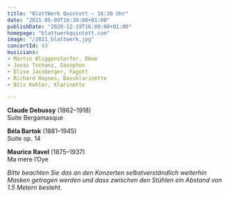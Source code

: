 ```yaml
---
title: "BlattWerk Quintett – 16:30 Uhr"
date: "2021-05-09T16:30:00+01:00"
publishDate: "2020-12-19T16:00:00+01:00"
homepage: "blattwerkquintett.com"
image: "/2021_blattwerk.jpg"
concertId: 43
musicians:
- Martin Bliggenstorfer, Oboe
- Jonas Tschanz, Saxophon
- Elise Jacoberger, Fagott
- Richard Haynes, Bassklarinette
- Nils Kohler, Klarinette

---
```


__Claude Debussy__ (1862–1918)  
Suite Bergamasque

__Béla Bartok__ (1881–1945)  
Suite op. 14

__Maurice Ravel__ (1875–1937)  
Ma mere l’Oye

_Bitte beachten Sie das an den Konzerten selbstverständlich weiterhin Masken getragen werden und dass zwischen den Stühlen ein Abstand von 1.5 Metern besteht._
